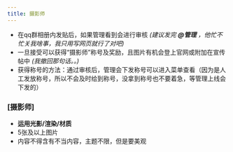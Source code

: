 ```yaml
---
title: 摄影师
---
```


- 在qq群相册内发贴后，如果管理看到会进行审核 *(建议发完 **@管理** ，他忙不忙关我啥事，我只用写网页就行了对吧)*
- 一旦接受可以获得“摄影师”称号及奖励，且图片有机会登上官网或附加在宣传帖中 *(我撤回那句话。。)*
- 获得称号的方法：通过审核后，管理会下发称号可以进入菜单查看（因为是人工发放称号，所以不会及时给到称号，没拿到称号也不要着急，等管理上线会下发的）

### [摄影师]

- **运用光影/渲染/材质**
- 5张及以上图片
- 内容不得含有不当内容，主题不限，但是要美观
